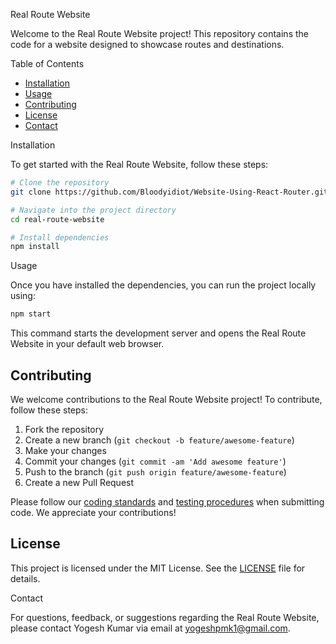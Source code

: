 Real Route Website

Welcome to the Real Route Website project! This repository contains the code for a website designed to showcase routes and destinations.

 Table of Contents

- [Installation](#installation)
- [Usage](#usage)
- [Contributing](#contributing)
- [License](#license)
- [Contact](#contact)

 Installation

To get started with the Real Route Website, follow these steps:

```bash
# Clone the repository
git clone https://github.com/Bloodyidiot/Website-Using-React-Router.git

# Navigate into the project directory
cd real-route-website

# Install dependencies
npm install
```

 Usage

Once you have installed the dependencies, you can run the project locally using:

```bash
npm start
```

This command starts the development server and opens the Real Route Website in your default web browser.

## Contributing

We welcome contributions to the Real Route Website project! To contribute, follow these steps:

1. Fork the repository
2. Create a new branch (`git checkout -b feature/awesome-feature`)
3. Make your changes
4. Commit your changes (`git commit -am 'Add awesome feature'`)
5. Push to the branch (`git push origin feature/awesome-feature`)
6. Create a new Pull Request

Please follow our [coding standards](#) and [testing procedures](#) when submitting code. We appreciate your contributions!

## License

This project is licensed under the MIT License. See the [LICENSE](LICENSE) file for details.

 Contact

For questions, feedback, or suggestions regarding the Real Route Website, please contact Yogesh Kumar via email at yogeshpmk1@gmail.com.

